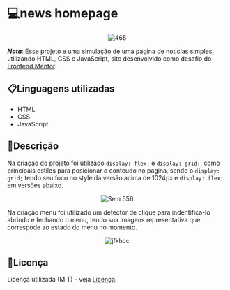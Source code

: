 # 💻news homepage
 <div align="center">
  
 ![465](https://github.com/matheus369k/news-homepage-main/assets/47065962/3349bd95-038a-43ef-9f31-b6358f6b6ef9)</div>
 __*Nota*__: Esse projeto e uma simulação de uma pagina de noticias simples, utilizando HTML, CSS e JavaScript, site desenvolvido como desafio do [Frontend Mentor](https://www.frontendmentor.io/home).
## 📋Linguagens utilizadas
- HTML
- CSS
- JavaScript
##  📄Descrição 
Na criaçao do projeto foi utilizado ```display: flex;``` e ```display: grid;```, como principais estilos para posicionar o conteudo no pagina, sendo o ```display: grid;``` tendo seu foco no style da versão acima de 1024px e  ```display: flex;``` em versões abaixo.
<div align="center">
 
![Sem 556](https://github.com/matheus369k/news-homepage-main/assets/47065962/db763b15-49d7-47df-ab57-2b9c6f546c91)</div>
Na criação menu foi utilizado um detector de clique para indentifica-lo abrindo e fechando o menu, tendo sua imagens representativa que correspode ao estado do menu no momento.
<div align="center">

![jfkhcc](https://github.com/matheus369k/news-homepage-main/assets/47065962/4dd32883-97de-4cb0-b01c-6e505c2477ed)</div>

## 📃Licença
Licença utilizada (MIT) - veja [Licença](/LICENSE).
